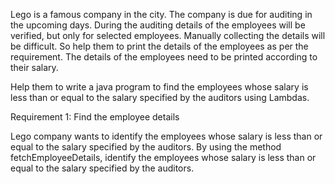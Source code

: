 Lego is a famous company in the city. The company is due for auditing in the upcoming days. During the auditing details of the employees will be verified, but only for selected employees.  Manually collecting the details will be difficult. So help them to print the details of the employees as per the requirement. The details of the employees need to be printed according to their salary.

Help them to write a java program to find the employees whose salary is less than or equal to the salary specified by the auditors using Lambdas.

Requirement 1: Find the employee details

Lego company wants to identify the employees whose salary is less than or equal to the salary specified by the auditors. By using the method fetchEmployeeDetails, identify the employees whose salary is less than or equal to the salary specified by the auditors.